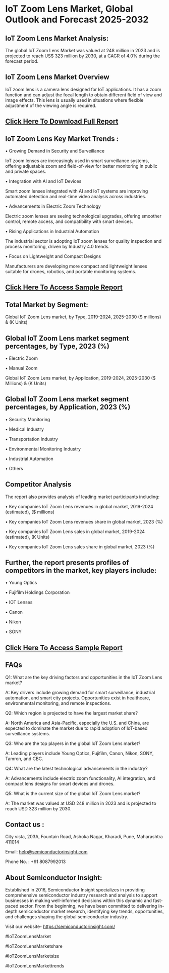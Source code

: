 IoT Zoom Lens Market, Global Outlook and Forecast 2025-2032
=
IoT Zoom Lens Market Analysis:
-
The global IoT Zoom Lens Market was valued at 248 million in 2023 and is projected to reach US$ 323 million by 2030, at a CAGR of 4.0% during the forecast period.

IoT Zoom Lens Market Overview
-
IoT zoom lens is a camera lens designed for IoT applications. It has a zoom function and can adjust the focal length to obtain different field of view and image effects. This lens is usually used in situations where flexible adjustment of the viewing angle is required.

[Click Here To Download Full Report](https://semiconductorinsight.com/report/iot-zoom-lens-market/)
-
IoT Zoom Lens Key Market Trends  :
-
•	Growing Demand in Security and Surveillance

IoT zoom lenses are increasingly used in smart surveillance systems, offering adjustable zoom and field-of-view for better monitoring in public and private spaces.

•	Integration with AI and IoT Devices

Smart zoom lenses integrated with AI and IoT systems are improving automated detection and real-time video analysis across industries.

•	Advancements in Electric Zoom Technology

Electric zoom lenses are seeing technological upgrades, offering smoother control, remote access, and compatibility with smart devices.

•	Rising Applications in Industrial Automation

The industrial sector is adopting IoT zoom lenses for quality inspection and process monitoring, driven by Industry 4.0 trends.

•	Focus on Lightweight and Compact Designs

Manufacturers are developing more compact and lightweight lenses suitable for drones, robotics, and portable monitoring systems.

[Click Here To Access Sample Report](https://semiconductorinsight.com/download-sample-report/?product_id=92788)
-
Total Market by Segment:
-
Global IoT Zoom Lens market, by Type, 2019-2024, 2025-2030 ($ millions) & (K Units)

Global IoT Zoom Lens market segment percentages, by Type, 2023 (%)
-
•	Electric Zoom

•	Manual Zoom

Global IoT Zoom Lens market, by Application, 2019-2024, 2025-2030 ($ Millions) & (K Units)

Global IoT Zoom Lens market segment percentages, by Application, 2023 (%)
-
•	Security Monitoring

•	Medical Industry

•	Transportation Industry

•	Environmental Monitoring Industry

•	Industrial Automation

•	Others

Competitor Analysis
-
The report also provides analysis of leading market participants including:

•	Key companies IoT Zoom Lens revenues in global market, 2019-2024 (estimated), ($ millions)

•	Key companies IoT Zoom Lens revenues share in global market, 2023 (%)

•	Key companies IoT Zoom Lens sales in global market, 2019-2024 (estimated), (K Units)

•	Key companies IoT Zoom Lens sales share in global market, 2023 (%)

Further, the report presents profiles of competitors in the market, key players include:
-
•	Young Optics

•	Fujifilm Holdings Corporation

•	IOT Lenses

•	Canon

•	Nikon

•	SONY

[Click Here To Access Sample Report](https://semiconductorinsight.com/download-sample-report/?product_id=92788)
-
FAQs
-
Q1: What are the key driving factors and opportunities in the IoT Zoom Lens market?

A: Key drivers include growing demand for smart surveillance, industrial automation, and smart city projects. Opportunities exist in healthcare, environmental monitoring, and remote inspections.

Q2: Which region is projected to have the largest market share?

A: North America and Asia-Pacific, especially the U.S. and China, are expected to dominate the market due to rapid adoption of IoT-based surveillance systems.

Q3: Who are the top players in the global IoT Zoom Lens market?

A: Leading players include Young Optics, Fujifilm, Canon, Nikon, SONY, Tamron, and CBC.

Q4: What are the latest technological advancements in the industry?

A: Advancements include electric zoom functionality, AI integration, and compact lens designs for smart devices and drones.

Q5: What is the current size of the global IoT Zoom Lens market?

A: The market was valued at USD 248 million in 2023 and is projected to reach USD 323 million by 2030.

Contact us : 
-
City vista, 203A, Fountain Road, Ashoka Nagar, Kharadi, Pune, Maharashtra 411014

Email: help@semiconductorinsight.com

Phone No. : +91 8087992013

About Semiconductor Insight:
-
Established in 2016, Semiconductor Insight specializes in providing comprehensive semiconductor industry research and analysis to support businesses in making well-informed decisions within this dynamic and fast-paced sector. From the beginning, we have been committed to delivering in-depth semiconductor market research, identifying key trends, opportunities, and challenges shaping the global semiconductor industry.

Visit our website- https://semiconductorinsight.com/

#IoTZoomLensMarket 

#IoTZoomLensMarketshare

#IoTZoomLensMarketsize

#IoTZoomLensMarkettrends 
 
 

